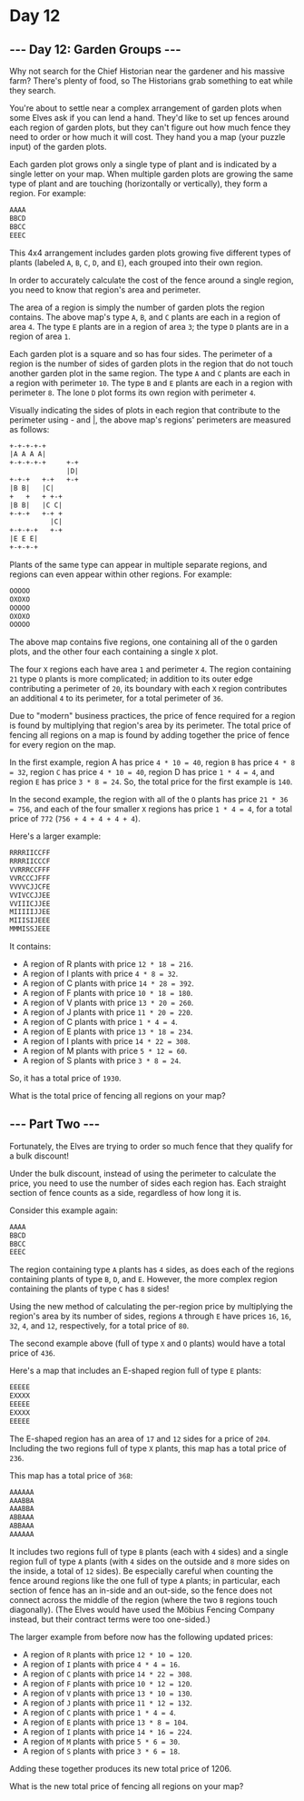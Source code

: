 # Day 12

## --- Day 12: Garden Groups ---

Why not search for the Chief Historian near the gardener and his massive farm? There's plenty of food, so The Historians grab something to eat while they search.

You're about to settle near a complex arrangement of garden plots when some Elves ask if you can lend a hand. They'd like to set up fences around each region of garden plots, but they can't figure out how much fence they need to order or how much it will cost. They hand you a map (your puzzle input) of the garden plots.

Each garden plot grows only a single type of plant and is indicated by a single letter on your map. When multiple garden plots are growing the same type of plant and are touching (horizontally or vertically), they form a region. For example:

```txt
AAAA
BBCD
BBCC
EEEC
```

This 4x4 arrangement includes garden plots growing five different types of plants (labeled `A`, `B`, `C`, `D`, and `E`), each grouped into their own region.

In order to accurately calculate the cost of the fence around a single region, you need to know that region's area and perimeter.

The area of a region is simply the number of garden plots the region contains. The above map's type `A`, `B`, and `C` plants are each in a region of area `4`. The type `E` plants are in a region of area `3`; the type `D` plants are in a region of area `1`.

Each garden plot is a square and so has four sides. The perimeter of a region is the number of sides of garden plots in the region that do not touch another garden plot in the same region. The type `A` and `C` plants are each in a region with perimeter `10`. The type `B` and `E` plants are each in a region with perimeter `8`. The lone `D` plot forms its own region with perimeter `4`.

Visually indicating the sides of plots in each region that contribute to the perimeter using - and |, the above map's regions' perimeters are measured as follows:

```txt
+-+-+-+-+
|A A A A|
+-+-+-+-+     +-+
              |D|
+-+-+   +-+   +-+
|B B|   |C|
+   +   + +-+
|B B|   |C C|
+-+-+   +-+ +
          |C|
+-+-+-+   +-+
|E E E|
+-+-+-+
```

Plants of the same type can appear in multiple separate regions, and regions can even appear within other regions. For example:

```txt
OOOOO
OXOXO
OOOOO
OXOXO
OOOOO
```

The above map contains five regions, one containing all of the `O` garden plots, and the other four each containing a single `X` plot.

The four `X` regions each have area `1` and perimeter `4`. The region containing `21` type `O` plants is more complicated; in addition to its outer edge contributing a perimeter of `20`, its boundary with each `X` region contributes an additional `4` to its perimeter, for a total perimeter of `36`.

Due to "modern" business practices, the price of fence required for a region is found by multiplying that region's area by its perimeter. The total price of fencing all regions on a map is found by adding together the price of fence for every region on the map.

In the first example, region A has price `4 * 10 = 40`, region `B` has price `4 * 8 = 32`, region `C` has price `4 * 10 = 40`, region D has price `1 * 4 = 4`, and region `E` has price `3 * 8 = 24`. So, the total price for the first example is `140`.

In the second example, the region with all of the `O` plants has price `21 * 36 = 756`, and each of the four smaller `X` regions has price `1 * 4 = 4`, for a total price of `772` (`756 + 4 + 4 + 4 + 4`).

Here's a larger example:

```txt
RRRRIICCFF
RRRRIICCCF
VVRRRCCFFF
VVRCCCJFFF
VVVVCJJCFE
VVIVCCJJEE
VVIIICJJEE
MIIIIIJJEE
MIIISIJEEE
MMMISSJEEE
```

It contains:

- A region of R plants with price `12 * 18 = 216`.
- A region of I plants with price `4 * 8 = 32`.
- A region of C plants with price `14 * 28 = 392`.
- A region of F plants with price `10 * 18 = 180`.
- A region of V plants with price `13 * 20 = 260`.
- A region of J plants with price `11 * 20 = 220`.
- A region of C plants with price `1 * 4 = 4`.
- A region of E plants with price `13 * 18 = 234`.
- A region of I plants with price `14 * 22 = 308`.
- A region of M plants with price `5 * 12 = 60`.
- A region of S plants with price `3 * 8 = 24`.

So, it has a total price of `1930`.

What is the total price of fencing all regions on your map?

## --- Part Two ---

Fortunately, the Elves are trying to order so much fence that they qualify for a bulk discount!

Under the bulk discount, instead of using the perimeter to calculate the price, you need to use the number of sides each region has. Each straight section of fence counts as a side, regardless of how long it is.

Consider this example again:

```txt
AAAA
BBCD
BBCC
EEEC
```

The region containing type `A` plants has `4` sides, as does each of the regions containing plants of type `B`, `D`, and `E`. However, the more complex region containing the plants of type `C` has `8` sides!

Using the new method of calculating the per-region price by multiplying the region's area by its number of sides, regions `A` through `E` have prices `16`, `16`, `32`, `4`, and `12`, respectively, for a total price of `80`.

The second example above (full of type `X` and `O` plants) would have a total price of `436`.

Here's a map that includes an E-shaped region full of type `E` plants:

```txt
EEEEE
EXXXX
EEEEE
EXXXX
EEEEE
```

The E-shaped region has an area of `17` and `12` sides for a price of `204`. Including the two regions full of type `X` plants, this map has a total price of `236`.

This map has a total price of `368`:

```txt
AAAAAA
AAABBA
AAABBA
ABBAAA
ABBAAA
AAAAAA
```

It includes two regions full of type `B` plants (each with `4` sides) and a single region full of type `A` plants (with `4` sides on the outside and `8` more sides on the inside, a total of `12` sides). Be especially careful when counting the fence around regions like the one full of type `A` plants; in particular, each section of fence has an in-side and an out-side, so the fence does not connect across the middle of the region (where the two `B` regions touch diagonally). (The Elves would have used the Möbius Fencing Company instead, but their contract terms were too one-sided.)

The larger example from before now has the following updated prices:

- A region of `R` plants with price `12 * 10 = 120`.
- A region of `I` plants with price `4 * 4 = 16`.
- A region of `C` plants with price `14 * 22 = 308`.
- A region of `F` plants with price `10 * 12 = 120`.
- A region of `V` plants with price `13 * 10 = 130`.
- A region of `J` plants with price `11 * 12 = 132`.
- A region of `C` plants with price `1 * 4 = 4`.
- A region of `E` plants with price `13 * 8 = 104`.
- A region of `I` plants with price `14 * 16 = 224`.
- A region of `M` plants with price `5 * 6 = 30`.
- A region of `S` plants with price `3 * 6 = 18`.

Adding these together produces its new total price of 1206.

What is the new total price of fencing all regions on your map?
